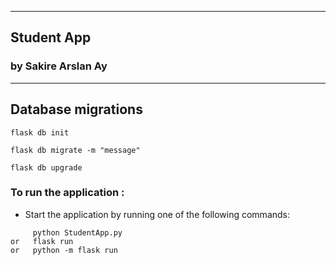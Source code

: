 
------------------------
## Student App
### by Sakire Arslan Ay
-----------------------

## Database migrations
```
flask db init
```
```
flask db migrate -m "message"
```
```
flask db upgrade
```

### To run the application :
- Start the application by running one of the following commands:
```
     python StudentApp.py
or   flask run
or   python -m flask run
```
